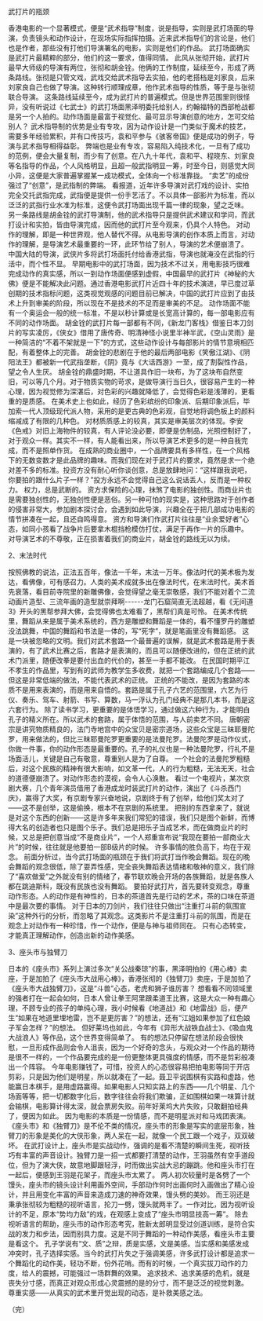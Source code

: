 武打片的瓶颈
 
   香港电影的一个显著模式，便是“武术指导”制度，说是指导，实则是武打场面的导演，负责镜头和动作设计，在现场实际指挥拍摄。近来武术指导们的言论是，他们也是作者，那些没有打他们导演署名的电影，实则是他们的作品。
   武打场面确实是武打片最精粹的部分，他们的这一要求，值得同情。
   此风从张彻开始，武打片最早大师级的导演有两位，张彻和胡金铨。他俩的工作制度，延续至今，形成了两条路线。张彻是只管文戏，武戏交给武术指导去实拍，他的老搭档是刘家良，后来刘家良自己也做了导演。这种转行顺理成章，他作武术指导的性质，等于是与张彻联合导演。
   这条路线延续至今，成为武打片的普遍模式。但是世界范围里则很怪异，没有听说过《七武士》的武打场面黑泽明委托给别人，约翰福特的西部枪战都是另一个人拍的。动作场面是最富于视觉化、最可显示导演创意的地方，怎可交给别人？
   武术指导制的优势是业有专攻，因为动作设计是一门类似于魔术的技艺，需要多年经验累积，并有口传技巧，袁和平参与《骇客帝国》便是成功的例子，导演与武术指导相得益彰。
   弊端也是业有专攻，容易陷入纯技术化，一旦有了成功的范例，便会大量复制，而少有了创意。在八九十年代，袁和平、程晓东、刘家良等名指导的作品，个人风格明显，且超一般武指明显一筹，时至今日，则感觉大同小异，这便是大家普遍掌握某一成功模式，全体向一个标准靠拢。
   “卖艺”的成份强过了“创意”，是武指制的弊端。
   看报道，近年许多导演对武打戏的设计、实拍完全交托武指完成，武指便是提供一份手艺活了。不以具体一部影片为标准，而以泛泛的武指行业水准为标准，这便令武打场面出现千篇一律的现象，望之乏味。
   另一条路线是胡金铨的武打导演制，他的武术指导只是提供武术建议和学问，而武打设计和实拍，皆由导演完成，因而他的武打片至今观来，仍具个人特色。
   对动作的理解，即是一种世界观，他人替代不得。从电影导演的创作本质上而言，对动作的理解，是导演艺术最重要的一环，此环节给了别人，导演的艺术便崩溃了。
   中国大陆的导演，武侠片多将武打场面托付给香港武指，导演也就淹没在武指的行活中，而个性不显。
   早期电影中的武打场面，因为技术不过关，用电影技巧很难完成动作的真实感，所以一到动作场面便感到虚假，中国最早的武打片《神秘的大佛》便是不能解决此问题。通过香港电影武打片近四十年的技术演进，早已度过草创期的技术指标问题，这类视觉观感的问题目前已解决，中国的武打片应到了由技术上升到审美的阶段，所以现在不是技术的不足而是审美的不足。
   动作场面不能有一个奥运会一般的统一标准，不是以秒计算或是长宽高计算的，每一部电影应有不同的动作场面。
   胡金铨的武打片每一部都有不同，《新龙门客栈》借鉴日本刀剑片的写实凌厉，《侠女》借用了唐传奇、明清神怪小说里半神半武，《空山灵雨》是一种简洁的“不着不架就是一下”的方式，这些动作设计与每部影片的情节意境相匹配，有着整体上的完善。
   胡金铨的悲剧在于他的最后两部电影《笑傲江湖》、《阴阳法王》都被新一代武指垄断，《阴》竟与《大话西游》一至，成了割裂性作品，望之令人生厌。
   胡金铨的鼎盛时期，不让道具作旧一块布，为了这块布自然变旧，可以等几个月。对于物质实物的苛求，是做导演行当日久，很容易产生的一种心理，因为视觉修为深湛后，对色彩的兴趣就降低了，会觉得色彩是浅薄的，更看重的是质感。
   在美术史上也如此，经历了色彩缤纷的印象派、后期印象派后，毕加索一代人顶级现代派人物，采用的是更古典的色彩观，自觉地将调色板上的颜料缩减成了有限的几种色。
   对材质质感上的较真，其实是审美层次的体现。李安《色戒》对旧上海物件的较真，有人评论没必要，即便是仿制品，光照控制好了，对于观众一样。其实不一样，有人能看出来，所以导演艺术更多的是一种自我完成，而不是照单作货。
   在成熟的商业圈中，一个品牌要具有多样性，在一个风格下的无数变数才是此品牌的趣味。而我们现在对于武打片的要求，竟然是求一个绝对差不多的标准。投资方没有耐心听你谈创意，总是放肆地问：“这样跟我说吧，你要拍的跟什么片子一样？”投方永远不会觉得自己这么说话丢人，反而是一种权力。
   权力，总是武断的。
   资方求保险的心理，抹煞了电影的独创性。而商业片也是需要独创性的，无独创性便是恶俗。另一种可怕的现实是，这种思路对于创作者的侵害非常大，参加剧本探讨会，会遇到如此导演，兴趣全在于把几部成功电影的情节拼凑在一起，且还自鸣得意。
   资方和导演们作武打片往往是“业余爱好者”心态，如同小孩看了战争片后要拿木棍挡枪模仿打仗，满足于再作一片的乐趣中。
   对导演艺术的不尊敬，正在损害着我们的商业片，胡金铨的路线无以为续。
 
2、末法时代
 
   按照佛教的说法，正法五百年，像法一千年，末法一万年。像法时代的美术极为发达，看佛像，可有感召力。人类的美术成就多出在像法时代，在末法时代，美术首先衰落，看目前寺院里的新雕佛像，会觉得望之毫无崇敬感，我们不能对着个二流动画片造型、三流年画的造型就崇拜啊------龙门石窟简直无法超越，看《无间道3》开头的黑帮参拜大佛，会觉得佛也太难看了，黑帮们真是可怜。
   在美术传统里，舞蹈从来是属于美术系统的，西方是雕塑和舞蹈是一体的，看不懂罗丹的雕塑没法跳舞，中国的舞蹈和书法是一体的，写“死字”，就是笔画里没有舞蹈感。
   这是一块被忽略的文明。我们对武术套路一个最普遍的误解，就是武术套路是用于表演的，有了武术比赛之后，套路才是表演的，而且可以随便改进的，但在正统的武术门派里，随便改拳是要付出血的代价的，甚至一手都不能改。
   在民国时期平江不孝生的作品里，写到有的武师为教学生多收费，就把一个套路编成几个套路——但这是非常低端的做法，不能代表武术的正统。
   正统的不能改，是因为套路的本质不是用来表演的，而是用来自悟的。套路是属于孔子六艺的范围里，六艺为行仪、奏乐、驾车、射箭、书写、算数，马一浮认为孔门经典不是那几本书，而是这六套行为。
   除了读书学习，更重要的是体悟学习，通过做这六种行为，才能明白孔子的精义所在。所以武术的套路，属于体悟的范围，与人前卖艺不同。
   唐朝密宗是讲究物质精良的，法门寺地宫中的众宝贝是密宗道场，这些众宝是三昧耶曼陀罗，用来做法的，但比三昧耶曼陀罗更重要的是法曼陀罗。法曼陀罗是动作仪式，你做一件事，你的动作形态是最重要的。孔子的礼仪也是一种法曼陀罗，行礼不是场面活儿，关键是自己有敬意，尊重别人是为了自尊。
  一个社会的法曼陀罗粗糙后，对这个民族的精神有很大影响，如文革一代，人的行为粗糙，无法无天，社会的道德便崩溃了。对动作形态的漠视，会令人心涣散。
   看过一个电视片，某次京剧大赛，几个青年演员借用了香港成龙时装武打片的动作，演出了《斗杀西门庆》，赢得了大奖，有京剧专家兴奋地说，京剧终于有了创举，给他们奖太对了——这不是创举，这是偷换，根本不在京剧的系统里。
   把别的东西拿来了，就说是对这个东西的创新——这是许多年来我们常犯的错误，我们只是图个新鲜，而博得大名的创造者也只是图个乐子。我们总是把乐子当成艺术，而在做商业片的时候，又总是把创意当成“不是商业片”，一个人郑重宣布说“我现在要拍一部商业大片”的时候，往往就是他要拍一部B级片的时候。
   许多事情的胜负高下，均在于观念。
   前面分析过，当今武打场面的瓶颈在于我们将武打当作晚会舞蹈。现在的晚会舞蹈的观念很低，除了耍弄性感，完全丧失舞蹈表达情绪和敬神的意义，我们除了“喜欢做爱”之外就没有别的情绪了，春节联欢晚会开场的各族舞蹈，就是各族人都在跳迪斯科，既没有民族也没有舞蹈。
   要拍好武打片，首先要转变观念，尊重动作形态。人的动作是有神性的，日本的茶道首先是行动的艺术，茶的口味在茶道中是最次要的事情。
   对于日本的刀剑片，我们往往只做出“注重打斗前的氛围宣染”这种外行的分析，而忽略了其观念。这类影片不是注重打斗前的氛围，而是在观念上对动作有一种珍惜，作一个动作，便是与神与祖师同在。
只有心态转变，才能真正理解动作，创造出新的动作美感。
 
3、座头市与独臂刀
 
   日本的《座头市》系列上演过多次“关公战秦琼”的事，黑泽明拍的《用心棒》卖座，于是加拍了《座头市大战用心棒》，香港张彻的《独臂刀》卖座，于是加拍了《座头市大战独臂刀》，这是“斗兽”心态，老虎和狮子谁厉害？
   想看看不同领域里的强者打在一起会如何，日本人曾让拳王阿里跟柔道王比赛，这是大众一种有趣心理，不顾专业的孩子的单纯心理，我小时候看《地道战》和《地雷战》后，便产生“如果在地道里埋地雷，岂不是更厉害？”的想法，还有“江姐如果参加了红色娘子军会怎样？”的想法。
   但好莱坞也如此，今年有《异形大战铁血战士》、《吸血鬼大战浪人》等作品，这个世界变得简单了。
   有的想法只停留在想法阶段会很快慰，一旦形成作品则会令人沮丧，因为一个好奇的念头，与观众对一个作品的期待是很不一样的，一个作品要完成的是一份更整体更具强度的情感，而不是剪彩般凑出一个阵容。
   今年电影赚钱了，可惜，投资人的心态很容易把拍电影等同于开店剪彩，只是因为他们是明星，所以就凑在了一起。聂卫平说围棋有实路和虚路，他能赢日本棋手，是用虚路赢得。如果电影人只知实路上的东西——几个明星、几个场面等等，把一切都数字化后，数字往往会将我们欺骗，正如围棋如果一味算计就会输棋，电影算计得太深，就会票房失败。前年好莱坞大片失败，只敢翻拍经典了，便因为如此。
   因为电影的本质是一份情感，而不是明星派对和马戏团表演。
  《座头市》和《独臂刀》是不伦不类的情况，座头市的形象是写实的底层形象，独臂刀的形象是美化的大侠形象，两人呆在一起，就像一个民工跟一个戏子，双双破坏。
   在武打设计上，座头市是实战动作，强调的是看不清楚的瞬间生死，视听技巧有丰富的声音设计。独臂刀是一招一式都要打清楚的动作，王羽虽然有空手道段位，但为了演大侠，故意地脚跟轻浮，时而做出实战大忌的蹦跳。他和座头市打在一起后，便感到王羽是花架子，而座头市太累了。
   两人初次较量时是各劈了一个馒头，座头市的镜头设计利用画外空间，手部动作何时出画何时入画做出了精心设计，并且用变化丰富的声音来造成刀速的神奇效果，馒头劈的美妙。
  而王羽还是秉承张彻较为粗糙的视听语言，抡刀一劈，馒头就两半了。一作对比，因为视听设计的不足，原本“势均力敌”的戏，在观感上变成了“座头市明显技高一筹”。
   除去视听语言的帮助，座头市的动作形态考究，胜新太郎明显受过剑道训练，是符合实战的发力和步法，因而别具力度。这是不同于舞蹈的一种动作美感，看座头市主要是看这个。
   孔子学说有“文、质”之辩，质是实感，文是美感。当实感和美感发成冲突时，孔子选择实感。当今的武打片失之于强调美感，许多武打设计都是追求一个舞蹈化的动作美，轻功不断，份外花哨。而有的时候，一个真实拔刀动作的力度，给人的震撼，可能强过一场群舞的效果。
   追求技术、追求美感的危机，就是丧失分寸感，而真正对观众形成心灵震撼的是的分寸，而不是泛泛的视觉刺激。
  尊重实感——从真实的武术里开觉出现的动态，是补救美感之法。
 
（完）
